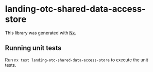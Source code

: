 # landing-otc-shared-data-access-store

This library was generated with [Nx](https://nx.dev).

## Running unit tests

Run `nx test landing-otc-shared-data-access-store` to execute the unit tests.
